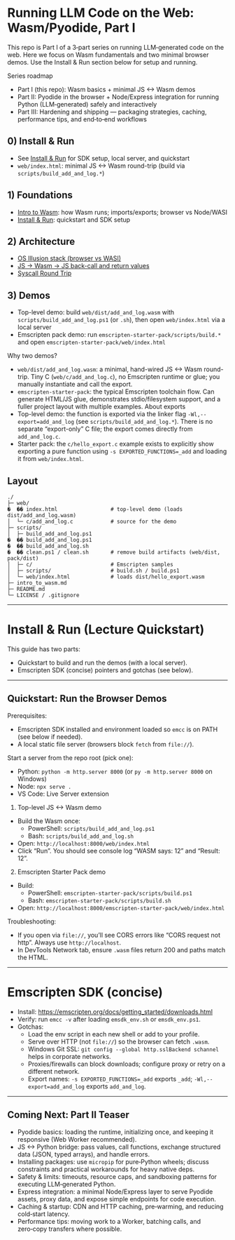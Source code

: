 # Running LLM Code on the Web: Wasm/Pyodide, Part I

This repo is Part I of a 3‑part series on running LLM‑generated code on the web. Here we focus on Wasm fundamentals and two minimal browser demos. Use the Install & Run section below for setup and running.

Series roadmap
- Part I (this repo): Wasm basics + minimal JS <-> Wasm demos
- Part II: Pyodide in the browser + Node/Express integration for running Python (LLM‑generated) safely and interactively
- Part III: Hardening and shipping — packaging strategies, caching, performance tips, and end‑to‑end workflows

## 0) Install & Run
- See [Install & Run](#install--run-lecture-quickstart) for SDK setup, local server, and quickstart
- `web/index.html`: minimal JS <-> Wasm round-trip (build via `scripts/build_add_and_log.*`)

## 1) Foundations
- [Intro to Wasm](intro_to_wasm.md): how Wasm runs; imports/exports; browser vs Node/WASI
- [Install & Run](#install--run-lecture-quickstart): quickstart and SDK setup

## 2) Architecture
- [OS Illusion stack (browser vs WASI)](intro_to_wasm.md#os-illusion-stack-view)
- [JS -> Wasm -> JS back-call and return values](intro_to_wasm.md#js-wasm-round-trip-browser)
- [Syscall Round Trip](intro_to_wasm.md#syscall-round-trip-sequence)
## 3) Demos
- Top-level demo: build `web/dist/add_and_log.wasm` with `scripts/build_add_and_log.ps1` (or `.sh`), then open `web/index.html` via a local server
- Emscripten pack demo: run `emscripten-starter-pack/scripts/build.*` and open `emscripten-starter-pack/web/index.html`

Why two demos?
- `web/dist/add_and_log.wasm`: a minimal, hand-wired JS <-> Wasm round-trip. Tiny C (`web/c/add_and_log.c`), no Emscripten runtime or glue; you manually instantiate and call the export.
- `emscripten-starter-pack`: the typical Emscripten toolchain flow. Can generate HTML/JS glue, demonstrates stdio/filesystem support, and a fuller project layout with multiple examples.
About exports
- Top-level demo: the function is exported via the linker flag `-Wl,--export=add_and_log` (see `scripts/build_add_and_log.*`). There is no separate “export-only” C file; the export comes directly from `add_and_log.c`.
- Starter pack: the `c/hello_export.c` example exists to explicitly show exporting a pure function using `-s EXPORTED_FUNCTIONS=_add` and loading it from `web/index.html`.

## Layout
```
./
├─ web/
�  �� index.html                 # top-level demo (loads dist/add_and_log.wasm)
│  └─ c/add_and_log.c            # source for the demo
├─ scripts/
│  ├─ build_add_and_log.ps1
�  �� build_add_and_log.ps1
�  �� build_add_and_log.sh
�  �� clean.ps1 / clean.sh       # remove build artifacts (web/dist, pack/dist)
│  ├─ c/                         # Emscripten samples
│  ├─ scripts/                   # build.sh / build.ps1
│  └─ web/index.html             # loads dist/hello_export.wasm
├─ intro_to_wasm.md
├─ README.md
└─ LICENSE / .gitignore
```

---

# Install & Run (Lecture Quickstart)

This guide has two parts:
- Quickstart to build and run the demos (with a local server).
- Emscripten SDK (concise) pointers and gotchas (see below).

---

## Quickstart: Run the Browser Demos

Prerequisites:
- Emscripten SDK installed and environment loaded so `emcc` is on PATH (see below if needed).
- A local static file server (browsers block `fetch` from `file://`).

Start a server from the repo root (pick one):
- Python: `python -m http.server 8000` (or `py -m http.server 8000` on Windows)
- Node: `npx serve .`
- VS Code: Live Server extension

1) Top-level JS <-> Wasm demo
- Build the Wasm once:
  - PowerShell: `scripts/build_add_and_log.ps1`
  - Bash: `scripts/build_add_and_log.sh`
- Open: `http://localhost:8000/web/index.html`
- Click “Run”. You should see console log “WASM says: 12” and “Result: 12”.

2) Emscripten Starter Pack demo
- Build:
  - PowerShell: `emscripten-starter-pack/scripts/build.ps1`
  - Bash: `emscripten-starter-pack/scripts/build.sh`
- Open: `http://localhost:8000/emscripten-starter-pack/web/index.html`

Troubleshooting:
- If you open via `file://`, you’ll see CORS errors like “CORS request not http”. Always use `http://localhost`.
- In DevTools Network tab, ensure `.wasm` files return 200 and paths match the HTML.

---

# Emscripten SDK (concise)
- Install: https://emscripten.org/docs/getting_started/downloads.html
- Verify: run `emcc -v` after loading `emsdk_env.sh` or `emsdk_env.ps1`.
- Gotchas:
  - Load the env script in each new shell or add to your profile.
  - Serve over HTTP (not `file://`) so the browser can fetch `.wasm`.
  - Windows Git SSL: `git config --global http.sslBackend schannel` helps in corporate networks.
  - Proxies/firewalls can block downloads; configure proxy or retry on a different network.
  - Export names: `-s EXPORTED_FUNCTIONS=_add` exports `_add`; `-Wl,--export=add_and_log` exports `add_and_log`.

---


## Coming Next: Part II Teaser
- Pyodide basics: loading the runtime, initializing once, and keeping it responsive (Web Worker recommended).
- JS <-> Python bridge: pass values, call functions, exchange structured data (JSON, typed arrays), and handle errors.
- Installing packages: use `micropip` for pure‑Python wheels; discuss constraints and practical workarounds for heavy native deps.
- Safety & limits: timeouts, resource caps, and sandboxing patterns for executing LLM‑generated Python.
- Express integration: a minimal Node/Express layer to serve Pyodide assets, proxy data, and expose simple endpoints for code execution.
- Caching & startup: CDN and HTTP caching, pre‑warming, and reducing cold‑start latency.
- Performance tips: moving work to a Worker, batching calls, and zero‑copy transfers where possible.

